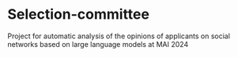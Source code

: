# Selection-committee
Project for automatic analysis of the opinions of applicants on social networks based on large language models at MAI 2024
